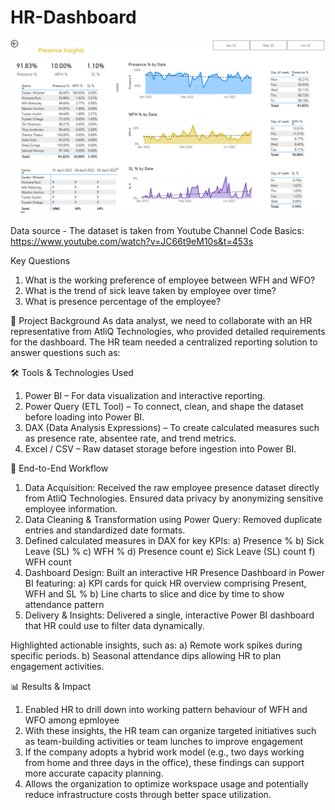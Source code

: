 # HR-Dashboard
![image](HR-Dashboard.png)

Data source - The dataset is taken from Youtube Channel Code Basics: https://www.youtube.com/watch?v=JC66t9eM10s&t=453s

Key Questions
1. What is the working preference of employee between WFH and WFO?
2. What is the trend of sick leave taken by employee over time?
3. What is presence percentage of the employee?

📌 Project Background
As data analyst, we need to collaborate with an HR representative from AtliQ Technologies, who provided detailed requirements for the dashboard. The HR team needed a centralized reporting solution to answer questions such as:


🛠 Tools & Technologies Used
1. Power BI – For data visualization and interactive reporting.
2. Power Query (ETL Tool) – To connect, clean, and shape the dataset before loading into Power BI.
3. DAX (Data Analysis Expressions) – To create calculated measures such as presence rate, absentee rate, and trend metrics.
4. Excel / CSV – Raw dataset storage before ingestion into Power BI.

🔄 End-to-End Workflow

1. Data Acquisition: Received the raw employee presence dataset directly from AtliQ Technologies. Ensured data privacy by anonymizing sensitive employee information.
2. Data Cleaning & Transformation using Power Query: Removed duplicate entries and standardized date formats.
3. Defined calculated measures in DAX for key KPIs:
   a) Presence %
   b) Sick Leave (SL) %
   c) WFH %
   d) Presence count
   e) Sick Leave (SL) count
   f) WFH count
4. Dashboard Design: Built an interactive HR Presence Dashboard in Power BI featuring:
   a) KPI cards for quick HR overview comprising Present, WFH and SL %
   b) Line charts to slice and dice by time to show attendance pattern
5. Delivery & Insights: Delivered a single, interactive Power BI dashboard that HR could use to filter data dynamically.

Highlighted actionable insights, such as:
   a) Remote work spikes during specific periods.
   b) Seasonal attendance dips allowing HR to plan engagement activities.

📊 Results & Impact
1. Enabled HR to drill down into working pattern behaviour of WFH and WFO among epmloyee
2. With these insights, the HR team can organize targeted initiatives such as team-building activities or team lunches to improve engagement
3. If the company adopts a hybrid work model (e.g., two days working from home and three days in the office), these findings can support more accurate capacity planning.
4. Allows the organization to optimize workspace usage and potentially reduce infrastructure costs through better space utilization.


